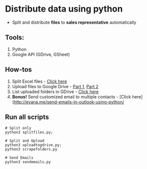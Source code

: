 # Distribute data using python

* Split and distribute **files** to **sales representative** automatically

## Tools:
1. Python
2. Google API (GDrive, GSheet)

## How-tos

1. Split Excel files - [Click here](http://eyana.me/split-excel-files-using-python/)
2. Upload files to Google Drive - [Part 1](http://eyana.me/upload-files-to-gdrive-using-python-part-1/),
[Part 2]((http://eyana.me/upload-files-to-gdrive-using-python-part-1/))
3. List uploaded folders in GDrive - [Click here](http://eyana.me/list-gdrive-folders-python/)
4. **Bonus!** Send customized email to multiple contacts - [Click here](http://eyana.me/send-emails-in-outlook-using-python/


## Run all scripts

```
# Split only
python3 splitfiles.py;

# Split and Upload
python3 uploadtogdrive.py;
python3 scrapefolders.py

# Send Emails
python3 sendemails.py
